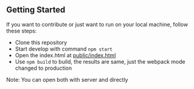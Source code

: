 ## Getting Started
If you want to contribute or just want to run on your local machine, follow these steps:
- Clone this repository
- Start develop with command `npm start`
- Open the index.html at [public/index.html](https://github.com/traperwaze/video-downloader/blob/master/public/index.html)
- Use `npm build` to build, the results are same, just the webpack mode changed to production

Note: You can open both with server and directly
